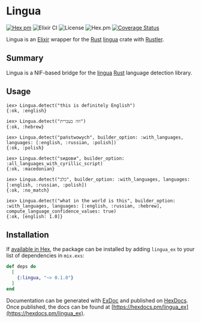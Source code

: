 # Lingua

[![Hex pm](http://img.shields.io/hexpm/v/lingua.svg?style=flat)](https://hex.pm/packages/lingua)
![Elixir CI](https://github.com/joshrotenberg/lingua_ex/workflows/Elixir%20CI/badge.svg)
![License](https://img.shields.io/hexpm/l/lingua)
![Hex.pm](https://img.shields.io/hexpm/dw/lingua)
[![Coverage Status](https://coveralls.io/repos/github/joshrotenberg/lingua_ex/badge.svg?branch=main)](https://coveralls.io/github/joshrotenberg/lingua_ex?branch=main)

Lingua is an [Elixir][0] wrapper for the [Rust][1] [lingua][2] crate with [Rustler][3].

## Summary

Lingua is a NIF-based bridge for the [lingua][2] [Rust][1] language detection library.

## Usage

```
iex> Lingua.detect("this is definitely English")
{:ok, :english}

iex> Lingua.detect("וזה בעברית")
{:ok, :hebrew}

iex> Lingua.detect("państwowych", builder_option: :with_languages, languages: [:english, :russian, :polish])
{:ok, :polish}

iex> Lingua.detect("ѕидови", builder_option: :all_languages_with_cyrillic_script)
{:ok, :macedonian}

iex> Lingua.detect("כלב", builder_option: :with_languages, languages: [:english, :russian, :polish])
{:ok, :no_match}

iex> Lingua.detect("what in the world is this", builder_option: :with_languages, languages: [:english, :russian, :hebrew], compute_language_confidence_values: true)
{:ok, [english: 1.0]}
```

## Installation

If [available in Hex](https://hex.pm/docs/publish), the package can be installed
by adding `lingua_ex` to your list of dependencies in `mix.exs`:

```elixir
def deps do
  [
    {:lingua, "~> 0.1.0"}
  ]
end
```

Documentation can be generated with [ExDoc](https://github.com/elixir-lang/ex_doc)
and published on [HexDocs](https://hexdocs.pm). Once published, the docs can
be found at [https://hexdocs.pm/lingua_ex](https://hexdocs.pm/lingua_ex).


[0]: https://elixir-lang.org
[1]: https://www.rust-lang.org 
[2]: https://crates.io/crates/lingua
[3]: https://hex.pm/packages/rustler